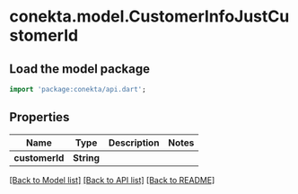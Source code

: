 # conekta.model.CustomerInfoJustCustomerId

## Load the model package
```dart
import 'package:conekta/api.dart';
```

## Properties
Name | Type | Description | Notes
------------ | ------------- | ------------- | -------------
**customerId** | **String** |  | 

[[Back to Model list]](../README.md#documentation-for-models) [[Back to API list]](../README.md#documentation-for-api-endpoints) [[Back to README]](../README.md)


